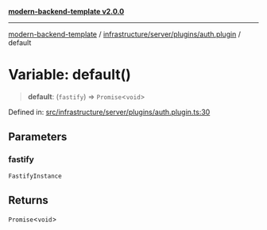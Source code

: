 [**modern-backend-template v2.0.0**](../../../../../README.md)

***

[modern-backend-template](../../../../../modules.md) / [infrastructure/server/plugins/auth.plugin](../README.md) / default

# Variable: default()

> **default**: (`fastify`) => `Promise`\<`void`\>

Defined in: [src/infrastructure/server/plugins/auth.plugin.ts:30](https://github.com/maemreyo/saas-4cus-nodejs/blob/2a5b3f3aa11335dfa561e80e1feabb8e6084261e/src/infrastructure/server/plugins/auth.plugin.ts#L30)

## Parameters

### fastify

`FastifyInstance`

## Returns

`Promise`\<`void`\>
